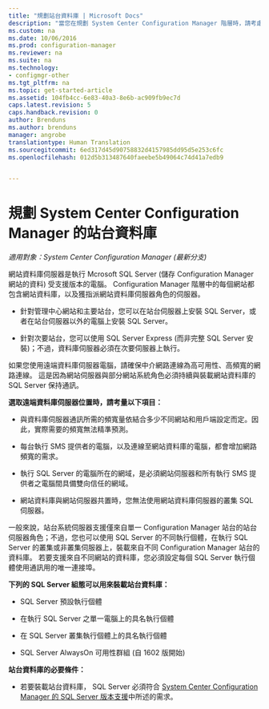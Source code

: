 ```yaml
---
title: "規劃站台資料庫 | Microsoft Docs"
description: "當您在規劃 System Center Configuration Manager 階層時，請考慮站台資料庫及站台資料庫伺服器角色。"
ms.custom: na
ms.date: 10/06/2016
ms.prod: configuration-manager
ms.reviewer: na
ms.suite: na
ms.technology:
- configmgr-other
ms.tgt_pltfrm: na
ms.topic: get-started-article
ms.assetid: 104fb4cc-6e83-40a3-8e6b-ac909fb9ec7d
caps.latest.revision: 5
caps.handback.revision: 0
author: Brenduns
ms.author: brenduns
manager: angrobe
translationtype: Human Translation
ms.sourcegitcommit: 6ed317d45d90758832d4157985dd95d5e253c6fc
ms.openlocfilehash: 012d5b313487640faeebe5b49064c74d41a7edb9


---
```

# <a name="plan-for-the-site-database-for-system-center-configuration-manager"></a>規劃 System Center Configuration Manager 的站台資料庫

*適用對象：System Center Configuration Manager (最新分支)*

網站資料庫伺服器是執行 Mcrosoft SQL Server (儲存 Configuration Manager 網站的資料) 受支援版本的電腦。 Configuration Manager 階層中的每個網站都包含網站資料庫，以及獲指派網站資料庫伺服器角色的伺服器。  

-   針對管理中心網站和主要站台，您可以在站台伺服器上安裝 SQL Server，或者在站台伺服器以外的電腦上安裝 SQL Server。  

-   針對次要站台，您可以使用 SQL Server Express (而非完整 SQL Server 安裝)；不過，資料庫伺服器必須在次要伺服器上執行。  

如果您使用遠端資料庫伺服器電腦，請確保中介網路連線為高可用性、高頻寬的網路連線。 這是因為網站伺服器與部分網站系統角色必須持續與裝載網站資料庫的 SQL Server 保持通訊。  


**選取遠端資料庫伺服器位置時，請考量以下項目：**  

-   與資料庫伺服器通訊所需的頻寬量依結合多少不同網站和用戶端設定而定。因此，實際需要的頻寬無法精準預測。  

-   每台執行 SMS 提供者的電腦，以及連線至網站資料庫的電腦，都會增加網路頻寬的需求。  

-   執行 SQL Server 的電腦所在的網域，是必須網站伺服器和所有執行 SMS 提供者之電腦間具備雙向信任的網域。  

-   網站資料庫與網站伺服器共置時，您無法使用網站資料庫伺服器的叢集 SQL 伺服器。  


一般來說，站台系統伺服器支援僅來自單一 Configuration Manager 站台的站台伺服器角色；不過，您也可以使用 SQL Server 的不同執行個體，在執行 SQL Server 的叢集或非叢集伺服器上，裝載來自不同 Configuration Manager 站台的資料庫。 若要支援來自不同網站的資料庫，您必須設定每個 SQL Server 執行個體使用通訊用的唯一連接埠。  


**下列的 SQL Server 組態可以用來裝載站台資料庫：**  

-   SQL Server 預設執行個體  

-   在執行 SQL Server 之單一電腦上的具名執行個體  

-   在 SQL Server 叢集執行個體上的具名執行個體  

-   SQL Server AlwaysOn 可用性群組 (自 1602 版開始)


**站台資料庫的必要條件：**  

-   若要裝載站台資料庫， SQL Server 必須符合 [System Center Configuration Manager 的 SQL Server 版本支援](../../../core/plan-design/configs/support-for-sql-server-versions.md)中所述的需求。  



<!--HONumber=Dec16_HO3-->


